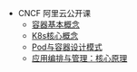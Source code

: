 + CNCF 阿里云公开课
  + [容器基本概念](note1/note.md)
  + [K8s核心概念](note2/note.md)
  + [Pod与容器设计模式](note3/note.md)
  + [应用编排与管理：核心原理](note4/note.md)